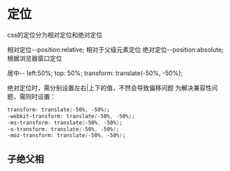 # 定位
css的定位分为相对定位和绝对定位

相对定位--position:relative; 相对于父级元素定位
绝对定位--position:absolute; 根据浏览器窗口定位

居中-- left:50%; top: 50%; transform: translate(-50%, -50%);

绝对定位时，需分别设置左右|上下的值，不然会导致偏移问题
为解决兼容性问题，需同时设置：
```css
transform: translate(-50%, -50%);
-webkit-transform: translate(-50%, -50%);
-ms-transform: translate(-50%, -50%);
-o-transform: translate(-50%, -50%);
-moz-transform: translate(-50%, -50%);
```



## 子绝父相
